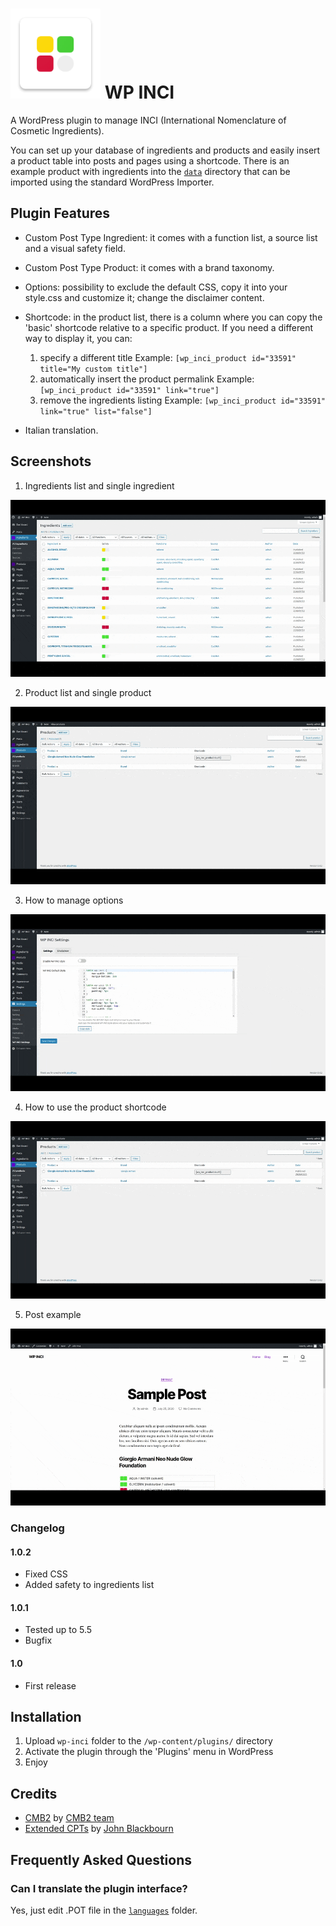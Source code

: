 # ![WP Plugin](https://github.com/xlthlx/wp-inci/blob/master/img/icon.png "WordPress Plugin") WP INCI
A WordPress plugin to manage INCI (International Nomenclature of Cosmetic Ingredients).

You can set up your database of ingredients and products and easily insert a product table into posts and pages using a shortcode.
There is an example product with ingredients into the [`data`](https://github.com/xlthlx/wp-inci/tree/master/data) directory that can be imported using the standard WordPress Importer.

## Plugin Features

* Custom Post Type Ingredient: it comes with a function list, a source list and a visual safety field.
* Custom Post Type Product: it comes with a brand taxonomy.
* Options: possibility to exclude the default CSS, copy it into your style.css and customize it; change the disclaimer content.
* Shortcode: in the product list, there is a column where you can copy the 'basic' shortcode relative to a specific product.
If you need a different way to display it, you can:

    1. specify a different title
    Example: `[wp_inci_product id="33591" title="My custom title"]`
    2. automatically insert the product permalink
    Example: `[wp_inci_product id="33591" link="true"]`
    3. remove the ingredients listing
    Example: `[wp_inci_product id="33591" link="true" list="false"]`

* Italian translation.

## Screenshots

1. Ingredients list and single ingredient

![Ingredients list and single ingredient](https://github.com/xlthlx/wp-inci/blob/master/img/screenshot-1.gif)

2. Product list and single product

![Product list and single product](https://github.com/xlthlx/wp-inci/blob/master/img/screenshot-2.gif)

3. How to manage options

![How to manage options](https://github.com/xlthlx/wp-inci/blob/master/img/screenshot-3.gif)

4. How to use the product shortcode

![How to use the product shortcode](https://github.com/xlthlx/wp-inci/blob/master/img/screenshot-4.gif)

5. Post example

![Post example](https://github.com/xlthlx/wp-inci/blob/master/img/screenshot-5.gif)

### Changelog

#### 1.0.2
* Fixed CSS
* Added safety to ingredients list

#### 1.0.1
* Tested up to 5.5
* Bugfix

#### 1.0
* First release

## Installation

1. Upload `wp-inci` folder to the `/wp-content/plugins/` directory
2. Activate the plugin through the 'Plugins' menu in WordPress
4. Enjoy

## Credits
* [CMB2](https://en-gb.wordpress.org/plugins/cmb2/) by [CMB2 team](https://cmb2.io/)
* [Extended CPTs](https://github.com/johnbillion/extended-cpts) by [John Blackbourn](https://johnblackbourn.com/)

## Frequently Asked Questions

### Can I translate the plugin interface?
Yes, just edit .POT file in the [`languages`](https://github.com/xlthlx/wp-inci/tree/master/languages) folder.

